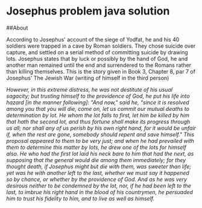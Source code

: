 # Josephus problem java solution
##About

According to Josephus' account of the siege of Yodfat, he and his 40 soldiers were trapped in a cave by Roman soldiers. They chose suicide over capture, and settled on a serial method of committing suicide by drawing lots. Josephus states that by luck or possibly by the hand of God, he and another man remained until the end and surrendered to the Romans rather than killing themselves. This is the story given in Book 3, Chapter 8, par 7 of Josephus' The Jewish War (writing of himself in the third person)



*However, in this extreme distress, he was not destitute of his usual sagacity; but trusting himself to the providence of God, he put his life into hazard [in the manner following]: "And now," said he, "since it is resolved among you that you will die, come on, let us commit our mutual deaths to determination by lot. He whom the lot falls to first, let him be killed by him that hath the second lot, and thus fortune shall make its progress through us all; nor shall any of us perish by his own right hand, for it would be unfair if, when the rest are gone, somebody should repent and save himself." This proposal appeared to them to be very just; and when he had prevailed with them to determine this matter by lots, he drew one of the lots for himself also. He who had the first lot laid his neck bare to him that had the next, as supposing that the general would die among them immediately; for they thought death, if Josephus might but die with them, was sweeter than life; yet was he with another left to the last, whether we must say it happened so by chance, or whether by the providence of God. And as he was very desirous neither to be condemned by the lot, nor, if he had been left to the last, to imbrue his right hand in the blood of his countrymen, he persuaded him to trust his fidelity to him, and to live as well as himself.*


